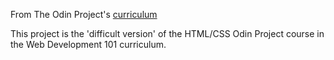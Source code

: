From The Odin Project's [curriculum](http://www.theodinproject.com/courses/web-development-101/lessons/html-css)

This project is the 'difficult version' of the HTML/CSS Odin Project 
course in the Web Development 101 curriculum.

